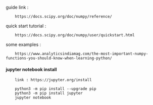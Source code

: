 guide link : 

        https://docs.scipy.org/doc/numpy/reference/


quick start tutorial : 

        https://docs.scipy.org/doc/numpy/user/quickstart.html


some examples : 

        https://www.analyticsindiamag.com/the-most-important-numpy-functions-you-should-know-when-learning-python/



#### jupyter notebook install


        link : https://jupyter.org/install

        python3 -m pip install --upgrade pip
        python3 -m pip install jupyter
        jupyter notebook
